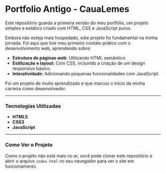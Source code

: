 # Portfolio Antigo - CauaLemes

Este repositório guarda a primeira versão do meu portfólio, um projeto simples e estático criado com HTML, CSS e JavaScript puros.

Embora não esteja mais hospedado, este projeto foi fundamental na minha jornada. Foi aqui que tive meu primeiro contato prático com o desenvolvimento web, aprendendo sobre:
* **Estrutura de páginas web:** Utilizando HTML semântico.
* **Estilização e layout:** Com CSS, incluindo a criação de um design responsivo básico.
* **Interatividade:** Adicionando pequenas funcionalidades com JavaScript.

Foi um projeto de muito aprendizado e que marcou o início da minha carreira como desenvolvedor.

---

### Tecnologias Utilizadas

* **HTML5**
* **CSS3**
* **JavaScript**

---

### Como Ver o Projeto

Como o projeto não está mais no ar, você pode clonar este repositório e abrir o arquivo `index.html` no seu navegador para ver o site em funcionamento.
